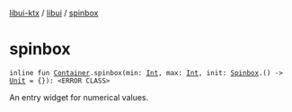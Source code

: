[libui-ktx](../index.md) / [libui](index.md) / [spinbox](./spinbox.md)

# spinbox

`inline fun `[`Container`](-container/index.md)`.spinbox(min: `[`Int`](https://kotlinlang.org/api/latest/jvm/stdlib/kotlin/-int/index.html)`, max: `[`Int`](https://kotlinlang.org/api/latest/jvm/stdlib/kotlin/-int/index.html)`, init: `[`Spinbox`](-spinbox/index.md)`.() -> `[`Unit`](https://kotlinlang.org/api/latest/jvm/stdlib/kotlin/-unit/index.html)` = {}): <ERROR CLASS>`

An entry widget for numerical values.

